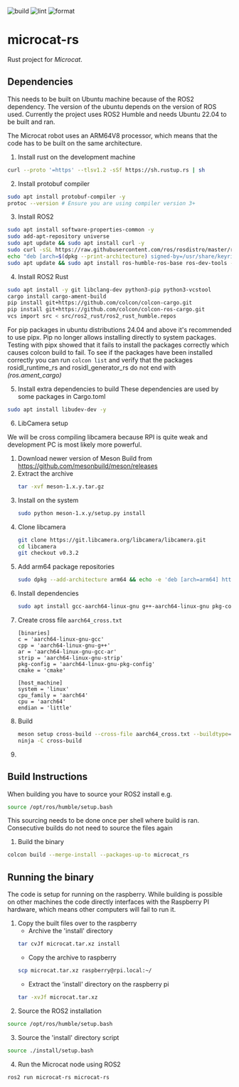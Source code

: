 ![build](https://github.com/miloom/microcat-rs/actions/workflows/build.yml/badge.svg) ![lint](https://github.com/miloom/microcat-rs/actions/workflows/lint.yml/badge.svg) ![format](https://github.com/miloom/microcat-rs/actions/workflows/format.yml/badge.svg)

microcat-rs
===========

Rust project for _Microcat_.

## Dependencies

This needs to be built on Ubuntu machine because of the ROS2 dependency. The version of the ubuntu depends on the
version of ROS used. Currently the project uses ROS2 Humble and needs Ubuntu 22.04 to be built and ran.

The Microcat robot uses an ARM64V8 processor, which means that the code has to be built on the same architecture.

1. Install rust on the development machine

```bash
curl --proto '=https' --tlsv1.2 -sSf https://sh.rustup.rs | sh
```

2. Install protobuf compiler

```bash
sudo apt install protobuf-compiler -y
protoc --version # Ensure you are using compiler version 3+
```

3. Install ROS2

```bash
sudo apt install software-properties-common -y
sudo add-apt-repository universe
sudo apt update && sudo apt install curl -y
sudo curl -sSL https://raw.githubusercontent.com/ros/rosdistro/master/ros.key -o /usr/share/keyrings/ros-archive-keyring.gpg
echo "deb [arch=$(dpkg --print-architecture) signed-by=/usr/share/keyrings/ros-archive-keyring.gpg] http://packages.ros.org/ros2/ubuntu $(. /etc/os-release && echo $UBUNTU_CODENAME) main" | sudo tee /etc/apt/sources.list.d/ros2.list > /dev/null
sudo apt update && sudo apt install ros-humble-ros-base ros-dev-tools -y
```

4. Install ROS2 Rust

```bash
sudo apt install -y git libclang-dev python3-pip python3-vcstool
cargo install cargo-ament-build
pip install git+https://github.com/colcon/colcon-cargo.git
pip install git+https://github.com/colcon/colcon-ros-cargo.git
vcs import src < src/ros2_rust/ros2_rust_humble.repos
```

For pip packages in ubuntu distributions 24.04 and above it's recommended to use pipx.
Pip no longer allows installing directly to system packages.
Testing with pipx showed that it fails to install the packages correctly which causes colcon build to fail.
To see if the packages have been installed correctly you can run ```colcon list``` and verify that the packages
rosidl_runtime_rs and rosidl_generator_rs do not end with *(ros.ament_cargo)*

5. Install extra dependencies to build
   These dependencies are used by some packages in Cargo.toml

```bash
sudo apt install libudev-dev -y
```

6. LibCamera setup

We will be cross compiling libcamera because RPI is quite weak and development PC is most likely more powerful.

1. Download newer version of Meson Build from https://github.com/mesonbuild/meson/releases
2. Extract the archive
    ```bash
    tar -xvf meson-1.x.y.tar.gz
    ```
3. Install on the system
    ```bash
    sudo python meson-1.x.y/setup.py install
    ```
4. Clone libcamera
    ```bash
    git clone https://git.libcamera.org/libcamera/libcamera.git
    cd libcamera
    git checkout v0.3.2
    ```
5. Add arm64 package repositories
    ```bash
    sudo dpkg --add-architecture arm64 && echo -e 'deb [arch=arm64] http://ports.ubuntu.com/ubuntu-ports jammy main restricted universe multiverse\ndeb [arch=arm64] http://ports.ubuntu.com/ubuntu-ports jammy-updates main restricted universe multiverse\ndeb [arch=arm64] http://ports.ubuntu.com/ubuntu-ports jammy-security main restricted universe multiverse' | sudo tee /etc/apt/sources.list.d/ubuntu-ports-arm64.list > /dev/null && sudo apt update
    ```
6. Install dependencies
    ```bash
    sudo apt install gcc-aarch64-linux-gnu g++-aarch64-linux-gnu pkg-config ninja-build libyaml-dev:arm64 python3-yaml python3-ply python3-jinja2 openssl libudev-dev:arm64 libevent-dev libssl-dev:arm64 
    ```
7. Create cross file `aarch64_cross.txt`
    ```text
    [binaries]
    c = 'aarch64-linux-gnu-gcc'
    cpp = 'aarch64-linux-gnu-g++'
    ar = 'aarch64-linux-gnu-gcc-ar'
    strip = 'aarch64-linux-gnu-strip'
    pkg-config = 'aarch64-linux-gnu-pkg-config'
    cmake = 'cmake'
    
    [host_machine]
    system = 'linux'
    cpu_family = 'aarch64'
    cpu = 'aarch64'
    endian = 'little'
    ```
8. Build
   ```bash
   meson setup cross-build --cross-file aarch64_cross.txt --buildtype=release
   ninja -C cross-build 
   ```
8.

## Build Instructions

When building you have to source your ROS2 install
e.g.

```bash 
source /opt/ros/humble/setup.bash
```

This sourcing needs to be done once per shell where build is ran. Consecutive builds do not need to source the files
again

1. Build the binary

```bash
colcon build --merge-install --packages-up-to microcat_rs
```

## Running the binary

The code is setup for running on the raspberry. While building is possible on other machines the code directly
interfaces with the Raspberry PI hardware, which means other computers will fail to run it.

1. Copy the built files over to the raspberry
    - Archive the 'install' directory
    ```bash
    tar cvJf microcat.tar.xz install
    ```
    - Copy the archive to raspberry
    ```bash
    scp microcat.tar.xz raspberry@rpi.local:~/
    ```
    - Extract the 'install' directory on the raspberry pi
    ```bash
   tar -xvJf microcat.tar.xz
    ```
2. Source the ROS2 installation

```bash
source /opt/ros/humble/setup.bash
```

3. Source the 'install' directory script

```bash
source ./install/setup.bash
```

4. Run the Microcat node using ROS2

```bash
ros2 run microcat-rs microcat-rs
```

